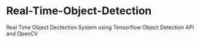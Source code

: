 # Real-Time-Object-Detection
Real Time Object Dectection System using Tensorflow Object Detection API and OpenCV
